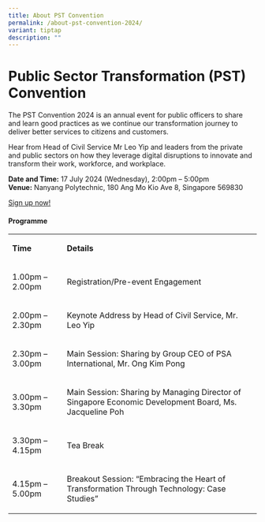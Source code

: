 ```yaml
---
title: About PST Convention
permalink: /about-pst-convention-2024/
variant: tiptap
description: ""
---
```

<h1>Public Sector Transformation (PST) Convention</h1>
<p>The PST Convention 2024 is an annual event for public officers to share
and learn good practices as we continue our transformation journey to deliver
better services to citizens and customers.&nbsp;&nbsp;&nbsp;</p>
<p>Hear from Head of Civil Service Mr Leo Yip and leaders from the private
and public sectors on how they leverage digital disruptions to innovate
and transform their work, workforce, and workplace.</p>
<p></p>
<p><strong>Date and Time:</strong>&nbsp;17 July 2024 (Wednesday), 2:00pm
– 5:00pm
<br><strong>Venue:</strong>&nbsp;Nanyang Polytechnic, 180 Ang Mo Kio Ave 8,
Singapore 569830</p>
<p><a href="https://go.gov.sg/psw2024reg" rel="noopener noreferrer nofollow" target="_blank">Sign up now!</a>
</p>
<h4>Programme</h4>
<table style="minWidth: 50px">
<colgroup>
<col>
<col>
</colgroup>
<tbody>
<tr>
<td rowspan="1" colspan="1">
<p><strong>Time</strong>&nbsp;</p>
</td>
<td rowspan="1" colspan="1">
<p><strong>Details</strong>&nbsp;</p>
</td>
</tr>
<tr>
<td rowspan="1" colspan="1">
<p>1.00pm – 2.00pm&nbsp;&nbsp;</p>
</td>
<td rowspan="1" colspan="1">
<p>Registration/Pre-event Engagement&nbsp;</p>
</td>
</tr>
<tr>
<td rowspan="1" colspan="1">
<p>2.00pm – 2.30pm&nbsp;</p>
</td>
<td rowspan="1" colspan="1">
<p>Keynote Address by Head of Civil Service, Mr. Leo Yip&nbsp;</p>
</td>
</tr>
<tr>
<td rowspan="1" colspan="1">
<p>2.30pm – 3.00pm&nbsp;&nbsp;</p>
</td>
<td rowspan="1" colspan="1">
<p>Main Session: Sharing by Group CEO of PSA International, Mr. Ong Kim Pong</p>
</td>
</tr>
<tr>
<td rowspan="1" colspan="1">
<p>3.00pm – 3.30pm&nbsp;</p>
</td>
<td rowspan="1" colspan="1">
<p>Main Session: Sharing by Managing Director of Singapore Economic Development
Board, Ms. Jacqueline Poh</p>
</td>
</tr>
<tr>
<td rowspan="1" colspan="1">
<p>3.30pm – 4.15pm&nbsp;</p>
</td>
<td rowspan="1" colspan="1">
<p>Tea Break&nbsp;</p>
</td>
</tr>
<tr>
<td rowspan="1" colspan="1">
<p>4.15pm – 5.00pm&nbsp;</p>
</td>
<td rowspan="1" colspan="1">
<p>Breakout Session: “Embracing the Heart of Transformation Through Technology:
Case Studies”&nbsp;</p>
</td>
</tr>
</tbody>
</table>
<p></p>